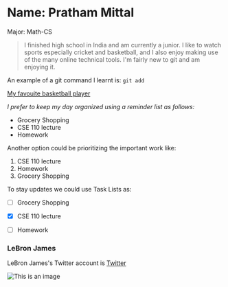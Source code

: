 # Name: **Pratham Mittal**

Major: Math-CS

> I finished high school in India and am currently a junior. I like to watch sports especially cricket and basketball, and I also enjoy making use of the many online technical tools. I'm fairly new to git and am enjoying it.

An example of a git command I learnt is:
`git add`

[My favouite basketball player](#lebron)

*I prefer to keep my day organized using a reminder list as follows:*

- Grocery Shopping
- CSE 110 lecture
- Homework


Another option could be prioritizing the important work like:

1. CSE 110 lecture
2. Homework
3. Grocery Shopping

To stay updates we could use Task Lists as:

- [ ] Grocery Shopping
- [x] CSE 110 lecture
- [ ] Homework


### LeBron James

LeBron James's Twitter account is [Twitter](https://twitter.com/KingJames?ref_src=twsrc%5Egoogle%7Ctwcamp%5Eserp%7Ctwgr%5Eauthor)

![This is an image](https://upload.wikimedia.org/wikipedia/commons/b/bf/LeBron_James_-_51959723161_%28cropped%29.jpg)

